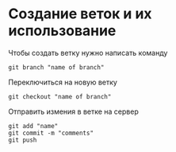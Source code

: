 # Создание веток и их использование
Чтобы создать ветку нужно написать команду
```
git branch "name of branch"
```
Переключиться на новую ветку
```
git checkout "name of branch"
```
Отправить измения в ветке на сервер
```
git add "name"
git commit -m "comments"
git push
```
